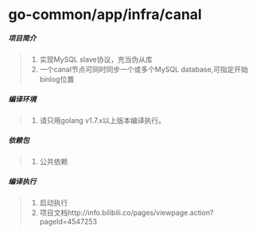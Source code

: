# go-common/app/infra/canal

##### 项目简介
> 1. 实现MySQL slave协议，充当伪从库
> 2. 一个canal节点可同时同步一个或多个MySQL database,可指定开始binlog位置

##### 编译环境
> 1. 请只用golang v1.7.x以上版本编译执行。

##### 依赖包
> 1. 公共依赖

##### 编译执行
> 1. 启动执行
> 2. 项目文档http://info.bilibili.co/pages/viewpage.action?pageId=4547253

